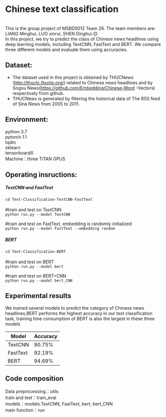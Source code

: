 Chinese text classification
===========================
<br>This is the group project of MSBD5012 Team 26. The team members are: LIANG Minghui, LUO xinrui, SHEN Dinghui.:blush:<br>
In this project, we try to predict the class of Chinese news headlines using deep learning models, including TextCNN, FastText and BERT. We compare three different models and evaluate them using accuracies. 

Dataset:
--------
* The dataset used in this project is obtained by THUCNews (http://thuctc.thunlp.org/) related to Chinese news headlines and by Sogou News(https://github.com/Embedding/Chinese-Word -Vectors) respectively from github. <br>
* THUCNews is generated by filtering the historical data of The RSS feed of Sina News from 2005 to 2011.


Environment:
-----------
python 3.7 <br>
pytorch 1.1 <br>
tqdm <br>
sklearn <br>
tensorboardX <br>
Machine：three TiTAN GPUS

Operating insructions:
----------------------
##### TextCNN and FastText <br>
`cd Text-Classification-TextCNN-FastText`<br>
<br>
 #train and test on TextCNN <br> 
`python run.py --model TextCNN`

 #train and test on FastText, embedding is randomly initialized <br> 
`python run.py --model FastText --embedding random `

##### BERT <br>
`cd Text-Classification-BERT` <br>
<br>
#train and test on BERT
<br>`python run.py --model bert`

#train and test on BERT+CNN
<br> `python run.py --model bert_CNN `

Experimental results<br>
------------------------
We trained several models to predict the category of Chinese news headlines,BERT performs the highest accuracy in our text classification task, training time consumption of BERT is also the largest in these three models

| Model  | Accuracy |
| ------------- | ------------- |
| TextCNN   | 90.75%  |
| FastText  | 92.19%|
| BERT      | 94.69%|

Code composition <br>
-----------------
Data preprocessing：utils <br>
train and test：train_eval <br>
models：models.TextCNN, FastText, bert, bert_CNN <br>
main function：run <br>
